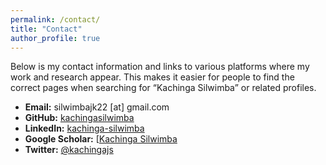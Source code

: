 ```yaml
---
permalink: /contact/
title: "Contact"
author_profile: true
---
```

Below is my contact information and links to various platforms where my work and research appear. This makes it easier for people to find the correct pages when searching for “Kachinga Silwimba” or related profiles.

- **Email:** silwimbajk22 [at] gmail.com  
- **GitHub:** [kachingasilwimba](https://github.com/kachingasilwimba)  
- **LinkedIn:** [kachinga-silwimba](https://linkedin.com/in/kachinga-silwimba)  
- **Google Scholar:** [[Kachinga Silwimba](https://scholar.google.com/](https://scholar.google.com/citations?user=UluXFnQAAAAJ&hl=en))
- **Twitter:** [@kachingajs](https://x.com/kachingajs)

